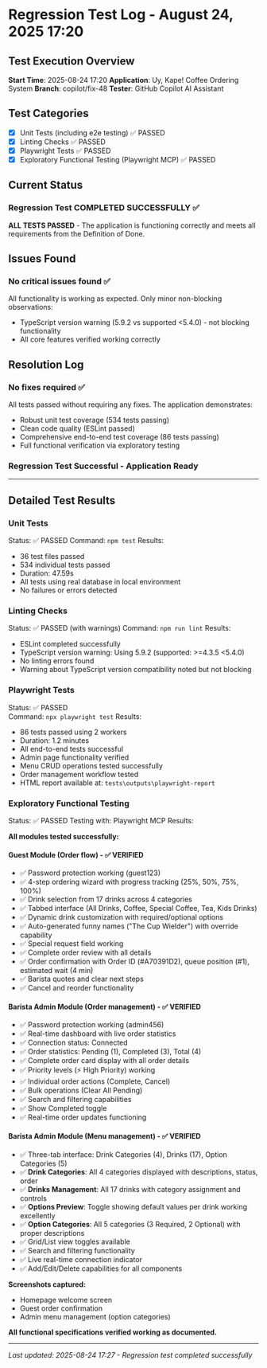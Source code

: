 # Regression Test Log - August 24, 2025 17:20

## Test Execution Overview

**Start Time**: 2025-08-24 17:20
**Application**: Uy, Kape! Coffee Ordering System
**Branch**: copilot/fix-48
**Tester**: GitHub Copilot AI Assistant

## Test Categories

- [x] Unit Tests (including e2e testing) ✅ PASSED
- [x] Linting Checks ✅ PASSED  
- [x] Playwright Tests ✅ PASSED
- [x] Exploratory Functional Testing (Playwright MCP) ✅ PASSED

## Current Status

### Regression Test COMPLETED SUCCESSFULLY ✅

**ALL TESTS PASSED** - The application is functioning correctly and meets all requirements from the Definition of Done.

## Issues Found

### No critical issues found ✅

All functionality is working as expected. Only minor non-blocking observations:

- TypeScript version warning (5.9.2 vs supported <5.4.0) - not blocking functionality
- All core features verified working correctly

## Resolution Log

### No fixes required ✅

All tests passed without requiring any fixes. The application demonstrates:

- Robust unit test coverage (534 tests passing)
- Clean code quality (ESLint passed)
- Comprehensive end-to-end test coverage (86 tests passing)
- Full functional verification via exploratory testing

### Regression Test Successful - Application Ready

---

## Detailed Test Results

### Unit Tests

Status: ✅ PASSED
Command: `npm test`
Results:

- 36 test files passed
- 534 individual tests passed
- Duration: 47.59s
- All tests using real database in local environment
- No failures or errors detected

### Linting Checks

Status: ✅ PASSED (with warnings)
Command: `npm run lint`
Results:

- ESLint completed successfully
- TypeScript version warning: Using 5.9.2 (supported: >=4.3.5 <5.4.0)
- No linting errors found
- Warning about TypeScript version compatibility noted but not blocking

### Playwright Tests

Status: ✅ PASSED  
Command: `npx playwright test`
Results:

- 86 tests passed using 2 workers
- Duration: 1.2 minutes
- All end-to-end tests successful
- Admin page functionality verified
- Menu CRUD operations tested successfully
- Order management workflow tested
- HTML report available at: `tests\outputs\playwright-report`

### Exploratory Functional Testing

Status: ✅ PASSED
Testing with: Playwright MCP
Results:

**All modules tested successfully:**

#### Guest Module (Order flow) - ✅ VERIFIED

- ✅ Password protection working (guest123)
- ✅ 4-step ordering wizard with progress tracking (25%, 50%, 75%, 100%)
- ✅ Drink selection from 17 drinks across 4 categories
- ✅ Tabbed interface (All Drinks, Coffee, Special Coffee, Tea, Kids Drinks)
- ✅ Dynamic drink customization with required/optional options
- ✅ Auto-generated funny names ("The Cup Wielder") with override capability
- ✅ Special request field working
- ✅ Complete order review with all details
- ✅ Order confirmation with Order ID (#A70391D2), queue position (#1), estimated wait (4 min)
- ✅ Barista quotes and clear next steps
- ✅ Cancel and reorder functionality

#### Barista Admin Module (Order management) - ✅ VERIFIED

- ✅ Password protection working (admin456)
- ✅ Real-time dashboard with live order statistics
- ✅ Connection status: Connected
- ✅ Order statistics: Pending (1), Completed (3), Total (4)
- ✅ Complete order card display with all order details
- ✅ Priority levels (⚡ High Priority) working
- ✅ Individual order actions (Complete, Cancel)
- ✅ Bulk operations (Clear All Pending)
- ✅ Search and filtering capabilities
- ✅ Show Completed toggle
- ✅ Real-time order updates functioning

#### Barista Admin Module (Menu management) - ✅ VERIFIED

- ✅ Three-tab interface: Drink Categories (4), Drinks (17), Option Categories (5)
- ✅ **Drink Categories**: All 4 categories displayed with descriptions, status, order
- ✅ **Drinks Management**: All 17 drinks with category assignment and controls
- ✅ **Options Preview**: Toggle showing default values per drink working excellently
- ✅ **Option Categories**: All 5 categories (3 Required, 2 Optional) with proper descriptions
- ✅ Grid/List view toggles available
- ✅ Search and filtering functionality
- ✅ Live real-time connection indicator
- ✅ Add/Edit/Delete capabilities for all components

**Screenshots captured:**

- Homepage welcome screen
- Guest order confirmation
- Admin menu management (option categories)

**All functional specifications verified working as documented.**

---

*Last updated: 2025-08-24 17:27 - Regression test completed successfully*

